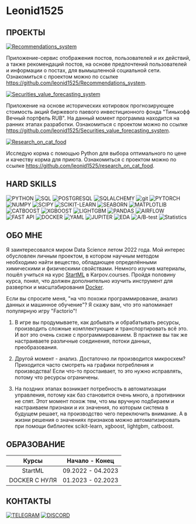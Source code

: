 # Leonid1525

## ПРОЕКТЫ

[![Recommendations_system](https://img.shields.io/badge/RECOMMENDATIONS_SYSTEM-090909??style=flat-square&logo=Recommendations_system)](https://github.com/leonid1525/Recomendations_system)

Приложение-сервис отображения постов, пользователей и их действий, а также рекомендаций постов, на основе предпочтений пользователей и информации о постах, для вымышленной социальной сети. Ознакомиться с проектом можно по ссылке https://github.com/leonid1525/Recommendations_system.

[![Securities_value_forecasting_system](https://img.shields.io/badge/SECURITIES_VALUE_FORECASTING_SYSTEM-090909??style=flat-square&logo=Securities_value_forecasting_system)](https://github.com/leonid1525/Securities_value_forecasting_system)

Приложение на основе исторических котировок прогнозирующее стоимость акций биржевого паевого инвестиционного фонда "Тинькофф Вечный портфель RUB". На данный момент программа находится на ранних этапах разработки. Ознакомиться с проектом можно по ссылке https://github.com/leonid1525/Securities_value_forecasting_system.

[![Research_on_cat_food](https://img.shields.io/badge/SECURITIES_VALUE_FORECASTING_SYSTEM-090909??style=flat-square&logo=Research_on_cat_food)](https://github.com/leonid1525/research_on_cat_food)

Исследую корма с помощью Python для выбора оптимального по цене и качеству корма для приюта. Ознакомиться с проектом можно по ссылке https://github.com/leonid1525/research_on_cat_food.

## HARD SKILLS

![PYTHON](https://img.shields.io/badge/PYTHON-090909??style=flat-square&logo=PYTHON)
![SQL](https://img.shields.io/badge/SQL-090909??style=flat-square&logo=SQL)
![POSTGRESQL](https://img.shields.io/badge/POSTGRESQL-090909??style=flat-square&logo=POSTGRESQL)
![SQLALCHEMY](https://img.shields.io/badge/SQLALCHEMY-090909??style=flat-square&logo=SQLALCHEMY)
![git](https://img.shields.io/badge/GIT-090909??style=flat-square&logo=GIT)
![PYTORCH](https://img.shields.io/badge/PYTORCH-090909??style=flat-square&logo=PYTORCH)
![NUMPY](https://img.shields.io/badge/NUMPY-090909??style=flat-square&logo=NUMPY)
![SCIPY](https://img.shields.io/badge/SCIPY-090909??style=flat-square&logo=SCIPY)
![SCIKIT-LEARN](https://img.shields.io/badge/SKLEARN-090909??style=flat-square&logo=SCIKIT-LEARN)
![SEABORN](https://img.shields.io/badge/SEABORN-090909??style=flat-square&logo=seaborn)
![MATPLOTLIB](https://img.shields.io/badge/MATPLOTLIB-090909??style=flat-square&logo=MATPLOTLIB)
![CATBOOST](https://img.shields.io/badge/CATBOOST-090909??style=flat-square&logo=CATBOOST)
![XGBOOST](https://img.shields.io/badge/XGBOOST-090909??style=flat-square&logo=XGBOOST)
![LIGHTGBM](https://img.shields.io/badge/LIGHTGBM-090909??style=flat-square&logo=LIGHTGBM)
![PANDAS](https://img.shields.io/badge/PANDAS-090909??style=flat-square&logo=PANDAS)
![AIRFLOW](https://img.shields.io/badge/AIRFLOW-090909??style=flat-square&logo=AIRFLOW)
![FAST API](https://img.shields.io/badge/FASTAPI-090909??style=flat-square&logo=FASTAPI)
![DOCKER](https://img.shields.io/badge/DOCKER-090909??style=flat-square&logo=DOCKER)
![YAML](https://img.shields.io/badge/YAML-090909??style=flat-square&logo=YAML)
![JUPITER](https://img.shields.io/badge/JUPITER-090909??style=flat-square&logo=JUPITER)
![EDA](https://img.shields.io/badge/EDA-090909??style=flat-square&logo=EDA)
![A/B-test](https://img.shields.io/badge/A/B_test-090909??style=flat-square&logo=A/B-test)
![Statistics](https://img.shields.io/badge/Statistics-090909??style=flat-square&logo=Statistics)

## ОБО МНЕ

Я заинтересовался миром Data Science летом 2022 года. Мой интерес обусловлен личным проектом, в котором научным методом необходимо найти вещество, обладающее определёнными химическими и физическими свойствами. Немного изучив материалы, пошёл учиться на курс [StartML](https://karpov.courses/ml-start) в Karpov.courses. Пройдя половину курса, понял, что должен дополнительно изучить инструмент для развертки и масштабирования [Docker](https://karpov.courses/docker).

Если вы спросите меня, "на что похожи программирование, анализ данных и машинное обучение"? Я скажу вам, что это напоминает популярную игру "Factorio"!

1. В игре вы продумываете, как добывать и обрабатывать ресурсы, производить сложные комплектующие и транспортировать всё это. И вот это очень схоже с программированием. В практике вы так же настраиваете различные соединения, потоки данных, преобразования.

2. Другой момент - анализ. Достаточно ли производится микросхем? Приходится часто смотреть на графики потребления и производства! Если что-то простаивает, то это нужно исправлять, потому что ресурсы ограничены.

3. На поздних этапах возникает потребность в автоматизации управления, потому как баз становится очень много, а противники не спят. Этот момент похож тем, что мы вручную подбираем и настраиваем признаки и их значения, по которым система в будущем решает, на производство чего переключить внимание. А в жизни решения о значениях признаков можно автоматизировать при помощи библиотек scikit-learn, xgboost, lightgbm, catboost.

## ОБРАЗОВАНИЕ

|     Курсы     |  Начало - Конец   |
|:-------------:|:-----------------:|
|    StartML    | 09.2022 - 04.2023 |
| DOCKER С НУЛЯ | 01.2023 - 02.2023 |

## КОНТАКТЫ

[![TELEGRAM](https://img.shields.io/badge/TELEGRAM-090909??style=flat-square&logo=TELEGRAM)](https://t.me/Leonid1525)
[![DISCORD](https://img.shields.io/badge/DISCORD-090909??style=flat-square&logo=DISCORD)](https://discordapp.com/users/462286524852076544/)
